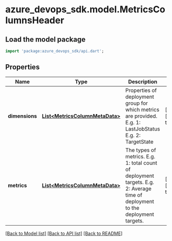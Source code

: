 # azure_devops_sdk.model.MetricsColumnsHeader

## Load the model package
```dart
import 'package:azure_devops_sdk/api.dart';
```

## Properties
Name | Type | Description | Notes
------------ | ------------- | ------------- | -------------
**dimensions** | [**List&lt;MetricsColumnMetaData&gt;**](MetricsColumnMetaData.md) | Properties of deployment group for which metrics are provided. E.g. 1: LastJobStatus E.g. 2: TargetState | [optional] [default to []]
**metrics** | [**List&lt;MetricsColumnMetaData&gt;**](MetricsColumnMetaData.md) | The types of metrics. E.g. 1: total count of deployment targets. E.g. 2: Average time of deployment to the deployment targets. | [optional] [default to []]

[[Back to Model list]](../README.md#documentation-for-models) [[Back to API list]](../README.md#documentation-for-api-endpoints) [[Back to README]](../README.md)


